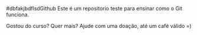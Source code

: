 #dbfakjbdflsdGithub 
Este é um repositorio teste para ensinar como o Git funciona.

Gostou do curso? Quer mais? Ajude com uma doação, até um café válido =)
